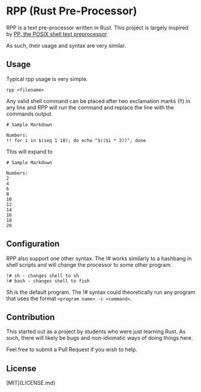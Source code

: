 # RPP (Rust Pre-Processor)

RPP is a text pre-processor written in Rust.
This project is largely inspired by [PP, the POSIX shell text  preprocessor](https://github.com/jhjn/pp).

As such, their usage and syntax are very similar.

## Usage

Typical rpp usage is very simple.

```
rpp <filename>
```

Any valid shell command can be placed after two exclamation marks (!!) in any
line and RPP will run the command and replace the line with the commands output.

```
# Sample Markdown

Numbers:
!! for i in $(seq 1 10); do echo "$(($i * 2))"; done
```

This will expand to 
```
# Sample Markdown

Numbers:
2
4
6
8
10
12
14
16
18
20
```

## Configuration

RPP also support one other syntax. The !# works similarly to a hashbang in shell
scripts and will change the processor to some other program.

```
!# sh - changes shell to sh
!# bash - changes shell to fish
```

Sh is the default program. The !# syntax could theoretically run any program
that uses the format `<program name> -c <command>`.

## Contribution

This started out as a project by students who were just learning Rust. As such,
there will likely be bugs and non-idiomatic ways of doing things here.

Feel free to submit a Pull Request if you wish to help.

## License

[MIT]{LICENSE.md}
